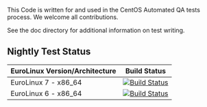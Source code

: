 This Code is written for and used in the CentOS Automated QA tests process. We welcome all contributions.

See the doc directory for additional information on test writing.

## Nightly Test Status

| EuroLinux Version/Architecture | Build Status |
| --------------------------- | ------------ |
| EuroLinux 7 - x86_64           | [![Build Status](https://10.10.1.139/view/EL-QA/job/EL-QA-sig-core-t_functional-el7/badge/icon)](https://jenkins.bel.lan/view/EL-QA/job/EL-QA-sig-core-t_functional-el7/) |
| EuroLinux 6 - x86_64           | [![Build Status](https://10.10.1.139/view/EL-QA/job/EL-QA-sig-core-t_functional-el6/badge/icon)](https://jenkins.bel.lan/view/EL-QA/job/EL-QA-sig-core-t_functional-el6/) |
